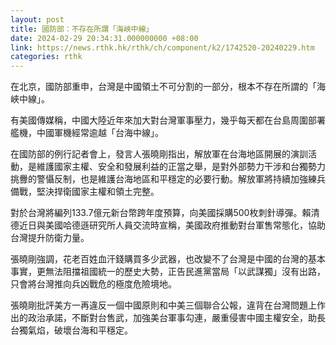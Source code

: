 ```yaml
---
layout: post
title: 國防部：不存在所謂「海峽中線」
date: 2024-02-29 20:34:31.000000000 +08:00
link: https://news.rthk.hk/rthk/ch/component/k2/1742520-20240229.htm
categories: rthk
---
```


在北京，國防部重申，台灣是中國領土不可分割的一部分，根本不存在所謂的「海峽中線」。

有美國傳媒稱，中國大陸近年來加大對台灣軍事壓力，幾乎每天都在台島周圍部署艦機，中國軍機經常逾越「台海中線」。

在國防部的例行記者會上，發言人張曉剛指出，解放軍在台海地區開展的演訓活動，是維護國家主權、安全和發展利益的正當之舉，是對外部勢力干涉和台獨勢力挑釁的警懾反制，也是維護台海地區和平穩定的必要行動。解放軍將持續加強練兵備戰，堅決捍衛國家主權和領土完整。

對於台灣將編列133.7億元新台幣跨年度預算，向美國採購500枚刺針導彈。賴清德近日與美國哈德遜研究所人員交流時宣稱，美國政府推動對台軍售常態化，協助台灣提升防衛力量。

張曉剛強調，花老百姓血汗錢購買多少武器，也改變不了台灣是中國的台灣的基本事實，更無法阻擋祖國統一的歷史大勢，正告民進黨當局「以武謀獨」沒有出路，只會將台灣推向兵凶戰危的極度危險境地。

張曉剛批評美方一再違反一個中國原則和中美三個聯合公報，違背在台灣問題上作出的政治承諾，不斷對台售武，加強美台軍事勾連，嚴重侵害中國主權安全，助長台獨氣焰，破壞台海和平穩定。

